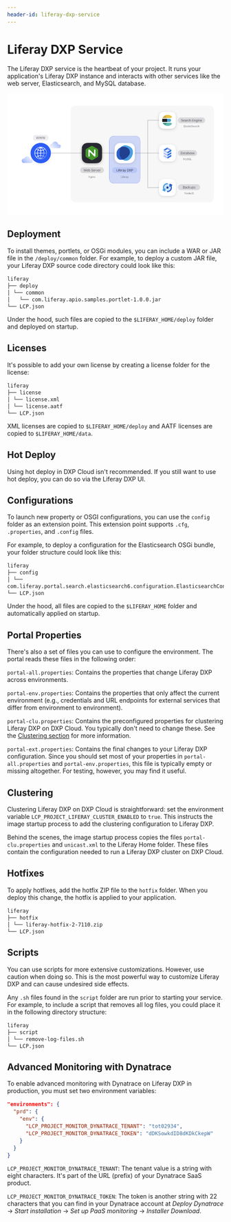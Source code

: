 ```yaml
---
header-id: liferay-dxp-service
---
```


# Liferay DXP Service

The Liferay DXP service is the heartbeat of your project. It runs your 
application's Liferay DXP instance and interacts with other services like the 
web server, Elasticsearch, and MySQL database. 

![Figure 1: The Liferay DXP service is one of several services available in DXP Cloud.](../../images/services-dxp.png)

## Deployment

To install themes, portlets, or OSGi modules, you can include a WAR or JAR file 
in the `/deploy/common` folder. For example, to deploy a custom JAR file, your 
Liferay DXP source code directory could look like this: 

    liferay
    ├── deploy
    │ └── common
    │   └── com.liferay.apio.samples.portlet-1.0.0.jar
    └── LCP.json

Under the hood, such files are copied to the `$LIFERAY_HOME/deploy` folder and
deployed on startup. 

## Licenses

It's possible to add your own license by creating a license folder for the 
license: 

    liferay
    ├── license
    │ └── license.xml
    │ └── license.aatf
    └── LCP.json

XML licenses are copied to `$LIFERAY_HOME/deploy` and AATF licenses are copied 
to `$LIFERAY_HOME/data`. 

## Hot Deploy

Using hot deploy in DXP Cloud isn't recommended. If you still want to use hot 
deploy, you can do so via the Liferay DXP UI. 

## Configurations

To launch new property or OSGI configurations, you can use the `config` folder 
as an extension point. This extension point supports `.cfg`, `.properties`, and 
`.config` files. 

For example, to deploy a configuration for the Elasticsearch OSGi bundle, your 
folder structure could look like this: 

    liferay
    ├── config
    │ └── com.liferay.portal.search.elasticsearch6.configuration.ElasticsearchConfiguration.config
    └── LCP.json

Under the hood, all files are copied to the `$LIFERAY_HOME` folder and 
automatically applied on startup. 

## Portal Properties

There's also a set of files you can use to configure the environment. The portal 
reads these files in the following order: 

`portal-all.properties`: Contains the properties that change Liferay DXP across 
environments. 

`portal-env.properties`: Contains the properties that only affect the current 
environment (e.g., credentials and URL endpoints for external services that 
differ from environment to environment). 

`portal-clu.properties`: Contains the preconfigured properties for clustering 
Liferay DXP on DXP Cloud. You typically don't need to change these. See the 
[Clustering section](#clustering) 
for more information. 

`portal-ext.properties`: Contains the final changes to your Liferay DXP 
configuration. Since you should set most of your properties in 
`portal-all.properties` and `portal-env.properties`, this file is typically 
empty or missing altogether. For testing, however, you may find it useful. 

## Clustering

Clustering Liferay DXP on DXP Cloud is straightforward: set the environment 
variable `LCP_PROJECT_LIFERAY_CLUSTER_ENABLED` to `true`. This instructs the 
image startup process to add the clustering configuration to Liferay DXP. 

Behind the scenes, the image startup process copies the files 
`portal-clu.properties` and `unicast.xml` to the Liferay Home folder. These 
files contain the configuration needed to run a Liferay DXP cluster on DXP 
Cloud. 

## Hotfixes

To apply hotfixes, add the hotfix ZIP file to the `hotfix` folder. When you 
deploy this change, the hotfix is applied to your application. 

    liferay
    ├── hotfix
    │ └── liferay-hotfix-2-7110.zip
    └── LCP.json

## Scripts

You can use scripts for more extensive customizations. However, use caution when 
doing so. This is the most powerful way to customize Liferay DXP and can cause 
undesired side effects. 

Any `.sh` files found in the `script` folder are run prior to starting your 
service. For example, to include a script that removes all log files, you could 
place it in the following directory structure: 

    liferay
    ├── script
    │ └── remove-log-files.sh
    └── LCP.json

## Advanced Monitoring with Dynatrace

To enable advanced monitoring with Dynatrace on Liferay DXP in production, you 
must set two environment variables: 

```json
"environments": {
  "prd": {
    "env": {
      "LCP_PROJECT_MONITOR_DYNATRACE_TENANT": "tot02934",
      "LCP_PROJECT_MONITOR_DYNATRACE_TOKEN": "dDKSowkdID8dKDkCkepW"
    }
  }
}
```

`LCP_PROJECT_MONITOR_DYNATRACE_TENANT`: The tenant value is a string with eight 
characters. It's part of the URL (prefix) of your Dynatrace SaaS product. 

`LCP_PROJECT_MONITOR_DYNATRACE_TOKEN`: The token is another string with 22 
characters that you can find in your Dynatrace account at *Deploy Dynatrace* 
&rarr; *Start installation* &rarr; *Set up PaaS monitoring* &rarr; 
*Installer Download*. 
